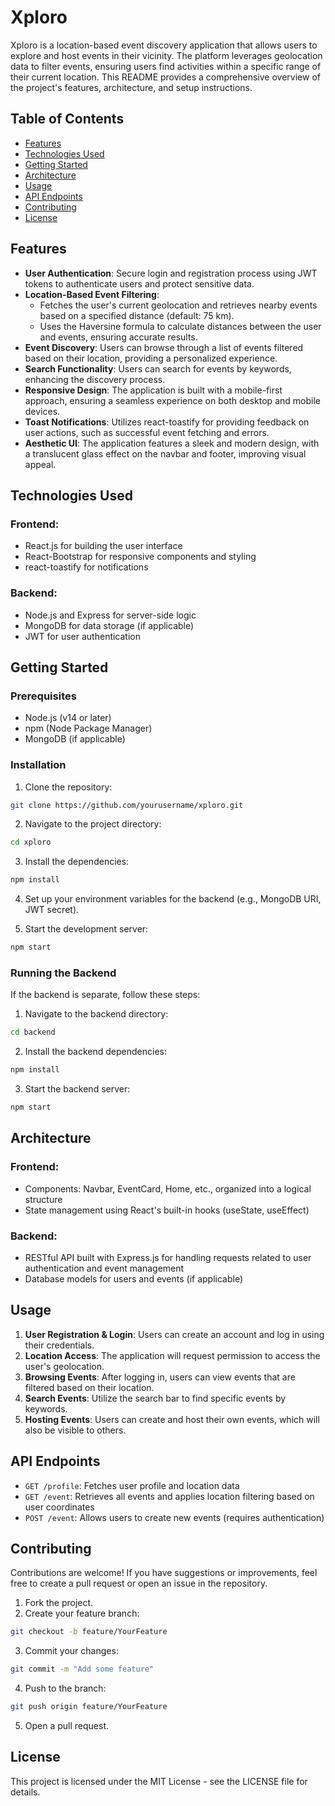 # Xploro

Xploro is a location-based event discovery application that allows users to explore and host events in their vicinity. The platform leverages geolocation data to filter events, ensuring users find activities within a specific range of their current location. This README provides a comprehensive overview of the project's features, architecture, and setup instructions.

## Table of Contents
- [Features](#features)
- [Technologies Used](#technologies-used)
- [Getting Started](#getting-started)
- [Architecture](#architecture)
- [Usage](#usage)
- [API Endpoints](#api-endpoints)
- [Contributing](#contributing)
- [License](#license)

## Features
- **User Authentication**: Secure login and registration process using JWT tokens to authenticate users and protect sensitive data.
- **Location-Based Event Filtering**:
  - Fetches the user's current geolocation and retrieves nearby events based on a specified distance (default: 75 km).
  - Uses the Haversine formula to calculate distances between the user and events, ensuring accurate results.
- **Event Discovery**: Users can browse through a list of events filtered based on their location, providing a personalized experience.
- **Search Functionality**: Users can search for events by keywords, enhancing the discovery process.
- **Responsive Design**: The application is built with a mobile-first approach, ensuring a seamless experience on both desktop and mobile devices.
- **Toast Notifications**: Utilizes react-toastify for providing feedback on user actions, such as successful event fetching and errors.
- **Aesthetic UI**: The application features a sleek and modern design, with a translucent glass effect on the navbar and footer, improving visual appeal.

## Technologies Used
### Frontend:
- React.js for building the user interface
- React-Bootstrap for responsive components and styling
- react-toastify for notifications

### Backend:
- Node.js and Express for server-side logic
- MongoDB for data storage (if applicable)
- JWT for user authentication

## Getting Started

### Prerequisites
- Node.js (v14 or later)
- npm (Node Package Manager)
- MongoDB (if applicable)

### Installation
1. Clone the repository:
```bash
git clone https://github.com/yourusername/xploro.git
```

2. Navigate to the project directory:
```bash
cd xploro
```

3. Install the dependencies:
```bash
npm install
```

4. Set up your environment variables for the backend (e.g., MongoDB URI, JWT secret).

5. Start the development server:
```bash
npm start
```

### Running the Backend
If the backend is separate, follow these steps:

1. Navigate to the backend directory:
```bash
cd backend
```

2. Install the backend dependencies:
```bash
npm install
```

3. Start the backend server:
```bash
npm start
```

## Architecture

### Frontend:
- Components: Navbar, EventCard, Home, etc., organized into a logical structure
- State management using React's built-in hooks (useState, useEffect)

### Backend:
- RESTful API built with Express.js for handling requests related to user authentication and event management
- Database models for users and events (if applicable)

## Usage
1. **User Registration & Login**: Users can create an account and log in using their credentials.
2. **Location Access**: The application will request permission to access the user's geolocation.
3. **Browsing Events**: After logging in, users can view events that are filtered based on their location.
4. **Search Events**: Utilize the search bar to find specific events by keywords.
5. **Hosting Events**: Users can create and host their own events, which will also be visible to others.

## API Endpoints
- `GET /profile`: Fetches user profile and location data
- `GET /event`: Retrieves all events and applies location filtering based on user coordinates
- `POST /event`: Allows users to create new events (requires authentication)

## Contributing
Contributions are welcome! If you have suggestions or improvements, feel free to create a pull request or open an issue in the repository.

1. Fork the project.
2. Create your feature branch:
```bash
git checkout -b feature/YourFeature
```

3. Commit your changes:
```bash
git commit -m "Add some feature"
```

4. Push to the branch:
```bash
git push origin feature/YourFeature
```

5. Open a pull request.

## License
This project is licensed under the MIT License - see the LICENSE file for details.